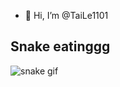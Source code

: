 - 👋 Hi, I’m @TaiLe1101

## Snake eatinggg
![snake gif](https://github.com/TaiLe1101/TaiLe1101/blob/output/github-contribution-grid-snake.gif)
